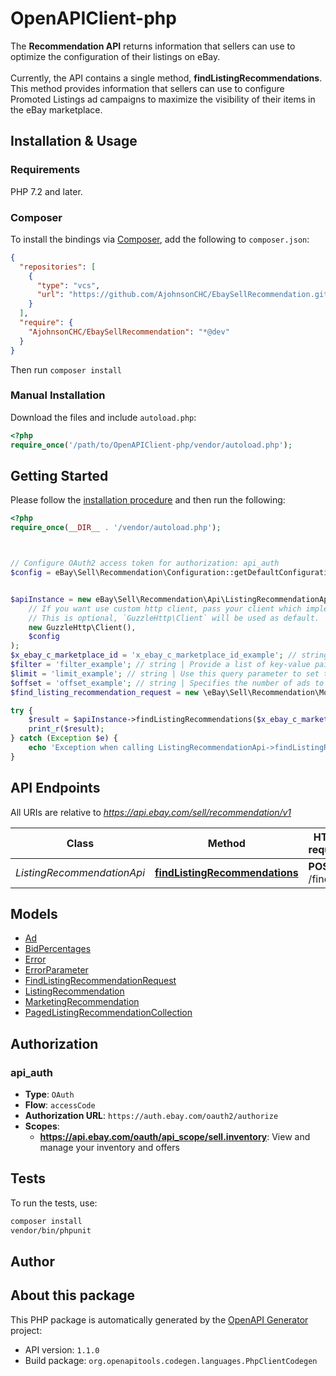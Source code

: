 # OpenAPIClient-php

The <b>Recommendation API</b> returns information that sellers can use to optimize the configuration of their listings on eBay. <br><br>Currently, the API contains a single method, <b>findListingRecommendations</b>. This method provides information that sellers can use to configure Promoted Listings ad campaigns to maximize the visibility of their items in the eBay marketplace.


## Installation & Usage

### Requirements

PHP 7.2 and later.

### Composer

To install the bindings via [Composer](https://getcomposer.org/), add the following to `composer.json`:

```json
{
  "repositories": [
    {
      "type": "vcs",
      "url": "https://github.com/AjohnsonCHC/EbaySellRecommendation.git"
    }
  ],
  "require": {
    "AjohnsonCHC/EbaySellRecommendation": "*@dev"
  }
}
```

Then run `composer install`

### Manual Installation

Download the files and include `autoload.php`:

```php
<?php
require_once('/path/to/OpenAPIClient-php/vendor/autoload.php');
```

## Getting Started

Please follow the [installation procedure](#installation--usage) and then run the following:

```php
<?php
require_once(__DIR__ . '/vendor/autoload.php');



// Configure OAuth2 access token for authorization: api_auth
$config = eBay\Sell\Recommendation\Configuration::getDefaultConfiguration()->setAccessToken('YOUR_ACCESS_TOKEN');


$apiInstance = new eBay\Sell\Recommendation\Api\ListingRecommendationApi(
    // If you want use custom http client, pass your client which implements `GuzzleHttp\ClientInterface`.
    // This is optional, `GuzzleHttp\Client` will be used as default.
    new GuzzleHttp\Client(),
    $config
);
$x_ebay_c_marketplace_id = 'x_ebay_c_marketplace_id_example'; // string | Use this header to specify the eBay marketplace where you list the items for which you want to get recommendations.
$filter = 'filter_example'; // string | Provide a list of key-value pairs to specify the criteria you want to use to filter the response. In the list, separate each filter key from its associated value with a colon (&quot;:&quot;). Currently, the only supported filter value is recommendationTypes and it supports only the (&quot;AD&quot;) type. Follow the recommendationTypes specifier with the filter type(s) enclosed in curly braces (&quot;{ }&quot;), and separate multiple types with commas. Example: filter=recommendationTypes:{AD} Default: recommendationTypes:{AD}
$limit = 'limit_example'; // string | Use this query parameter to set the maximum number of ads to return on a page from the paginated response. Default: 10 Maximum: 500
$offset = 'offset_example'; // string | Specifies the number of ads to skip in the result set before returning the first ad in the paginated response. Combine offset with the limit query parameter to control the items returned in the response. For example, if you supply an offset of 0 and a limit of 10, the first page of the response contains the first 10 items from the complete list of items retrieved by the call. If offset is 10 and limit is 20, the first page of the response contains items 11-30 from the complete result set. Default: 0
$find_listing_recommendation_request = new \eBay\Sell\Recommendation\Model\FindListingRecommendationRequest(); // \eBay\Sell\Recommendation\Model\FindListingRecommendationRequest

try {
    $result = $apiInstance->findListingRecommendations($x_ebay_c_marketplace_id, $filter, $limit, $offset, $find_listing_recommendation_request);
    print_r($result);
} catch (Exception $e) {
    echo 'Exception when calling ListingRecommendationApi->findListingRecommendations: ', $e->getMessage(), PHP_EOL;
}

```

## API Endpoints

All URIs are relative to *https://api.ebay.com/sell/recommendation/v1*

Class | Method | HTTP request | Description
------------ | ------------- | ------------- | -------------
*ListingRecommendationApi* | [**findListingRecommendations**](docs/Api/ListingRecommendationApi.md#findlistingrecommendations) | **POST** /find | 

## Models

- [Ad](docs/Model/Ad.md)
- [BidPercentages](docs/Model/BidPercentages.md)
- [Error](docs/Model/Error.md)
- [ErrorParameter](docs/Model/ErrorParameter.md)
- [FindListingRecommendationRequest](docs/Model/FindListingRecommendationRequest.md)
- [ListingRecommendation](docs/Model/ListingRecommendation.md)
- [MarketingRecommendation](docs/Model/MarketingRecommendation.md)
- [PagedListingRecommendationCollection](docs/Model/PagedListingRecommendationCollection.md)

## Authorization

### api_auth

- **Type**: `OAuth`
- **Flow**: `accessCode`
- **Authorization URL**: `https://auth.ebay.com/oauth2/authorize`
- **Scopes**: 
    - **https://api.ebay.com/oauth/api_scope/sell.inventory**: View and manage your inventory and offers

## Tests

To run the tests, use:

```bash
composer install
vendor/bin/phpunit
```

## Author



## About this package

This PHP package is automatically generated by the [OpenAPI Generator](https://openapi-generator.tech) project:

- API version: `1.1.0`
- Build package: `org.openapitools.codegen.languages.PhpClientCodegen`
